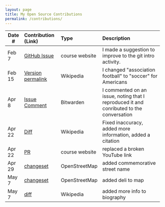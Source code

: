 ```yaml
---
layout: page
title: My Open Source Contributions
permalink: /contributions/
---
```


<!--
Type of the contribution should be "Wikipedia edit", "OpenStreet Map feature", "Documentation", "Course website", "Blog",
"Browser Add-on", etc.

The description should include a brief summary of what you did.

The link should bring us to a public page that shows your contribution. 

Replace the first row with your own contribution. 

-->





| Date #       | Contribution (Link)  | Type  | Description |
|---|:---|:---|:---|
| Feb 7  | [GitHub Issue](https://github.com/joannakl/ossd/issues/86)    | course website    |   I made a suggestion to improve to the git intro activity.    |
| Feb 15 | [Version permalink](https://en.wikipedia.org/w/index.php?title=Allie_Wilson&oldid=1207817146) | Wikipedia | I changed "association football" to "soccer" for Americans |
| Apr 8  | [Issue Comment](https://github.com/bitwarden/clients/issues/8640#issuecomment-2044431532) | Bitwarden | I commented on an issue, noting that I reproduced it and conributed to the conversation |
| Apr 22 | [Diff](https://en.wikipedia.org/w/index.php?title=Hall_High_School_Connecticut&diff=prev&oldid=1220246695) | Wikipedia | Fixed inaccuracy, added more information, added a citation |
| Apr 22 | [PR](https://github.com/joannakl/ossd/pull/120) | course website | replaced a broken YouTube link |
| Apr 29 | [changeset](https://www.openstreetmap.org/changeset/150668799#map=17/40.72546/-73.98000) | OpenStreetMap | added commemorative street name |
| May 7  | [changeset](https://www.openstreetmap.org/changeset/151029125) | OpenStreetMap | added deli to map |
| May 7  | [diff](https://en.wikipedia.org/w/index.php?title=Trevor_Rainbolt&diff=prev&oldid=1222780916) | Wikipedia | added more info to biography |





